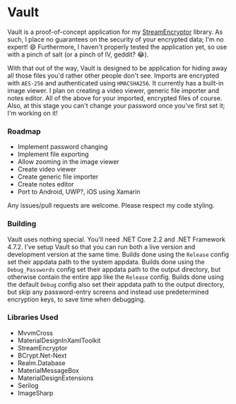 # Vault
Vault is a proof-of-concept application for my [StreamEncryptor](https://github.com/carlst99/StreamEncryptor) library. As such, I place no guarantees on the security of your encrypted data; I'm no expert! :smile:
Furthermore, I haven't properly tested the application yet, so use with a pinch of salt (or a pinch of IV, geddit? :joy:).

With that out of the way, Vault is designed to be application for hiding away all those files you'd rather other people don't see.
Imports are encrypted with `AES-256` and authenticated using `HMACSHA256`.
It currently has a built-in image viewer. I plan on creating a video viewer, generic file importer and notes editor. All of the above for your imported, encrypted files of course.
Also, at this stage you can't change your password once you've first set it; I'm working on it!

### Roadmap
- Implement password changing
- Implement file exporting
- Allow zooming in the image viewer
- Create video viewer
- Create generic file importer
- Create notes editor
- Port to Android, UWP?, iOS using Xamarin

Any issues/pull requests are welcome. Please respect my code styling.

### Building
Vault uses nothing special. You'll need .NET Core 2.2 and .NET Framework 4.7.2. I've setup Vault so that you can run both a live version and development version at the same time. Builds done using the `Release` config set their appdata path to the system appdata. Builds done using the `Debug_Passwords` config set their appdata path to the output directory, but otherwise contain the entire app like the `Release` config. Builds done using the default `Debug` config also set their appdata path to the output directory, but skip any password-entry screens and instead use predetermined encryption keys, to save time when debugging.

### Libraries Used
- MvvmCross
- MaterialDesignInXamlToolkit
- StreamEncryptor
- BCrypt.Net-Next
- Realm.Database
- MaterialMessageBox
- MaterialDesignExtensions
- Serilog
- ImageSharp
